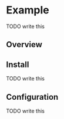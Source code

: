 # Example

TODO write this

## Overview

## Install

TODO write this

## Configuration

TODO write this

